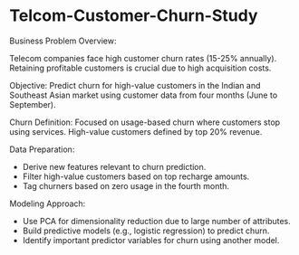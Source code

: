 # Telcom-Customer-Churn-Study

Business Problem Overview:

Telecom companies face high customer churn rates (15-25% annually). Retaining profitable customers is crucial due to high acquisition costs.

Objective: Predict churn for high-value customers in the Indian and Southeast Asian market using customer data from four months (June to September).

Churn Definition: Focused on usage-based churn where customers stop using services. High-value customers defined by top 20% revenue.

Data Preparation:

- Derive new features relevant to churn prediction.
- Filter high-value customers based on top recharge amounts.
- Tag churners based on zero usage in the fourth month.

Modeling Approach:

- Use PCA for dimensionality reduction due to large number of attributes.
- Build predictive models (e.g., logistic regression) to predict churn.
- Identify important predictor variables for churn using another model.
